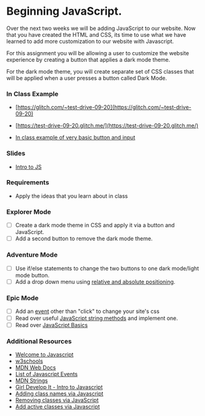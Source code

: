 # Beginning JavaScript.

Over the next two weeks we will be adding JavaScript to our website.  Now that you have created the HTML and CSS, its time to use what we have learned to add more customization to our website with Javascript.

For this assignment you will be allowing a user to customize the website experience by creating a button that applies a dark mode theme.   

For the dark mode theme, you will create separate set of CSS classes that will be applied when a user presses a button called Dark Mode.

### In Class Example

- [https://glitch.com/~test-drive-09-20](https://glitch.com/~test-drive-09-20)

- [https://test-drive-09-20.glitch.me/](https://test-drive-09-20.glitch.me/)

- [In class example of very basic button and input](https://glitch.com/~third-steep-eel)

### Slides

- [Intro to JS](https://slides.com/lizthrilla/javascript/#/)

### Requirements

- Apply the ideas that you learn about in class

### Explorer Mode

- [ ] Create a dark mode theme in CSS and apply it via a button and JavaScript.
- [ ] Add a second button to remove the dark mode theme.

### Adventure Mode

- [ ] Use if/else statements to change the two buttons to one dark mode/light mode button.
- [ ] Add a drop down menu using [relative and absolute positioning](https://handbook.suncoast.io/lessons/css-layout/positioning).

### Epic Mode

- [ ] Add an [event](https://developer.mozilla.org/en-US/docs/Web/Events) other than "click" to change your site's css
- [ ] Read over useful [JavaScript string methods](https://developer.mozilla.org/en-US/docs/Learn/JavaScript/First_steps/Useful_string_methods) and implement one.
- [ ] Read over [JavaScript Basics](https://suncoast.io/handbook/curriculum/fundamentals/modules/javascript/lessons/javascript-basics/reading/intro/)

### Additional Resources

- [Welcome to Javascript](https://handbook.suncoast.io/lessons/js-intro)
- [w3schools](https://www.w3schools.com/js/js_intro.asp)
- [MDN Web Docs](https://developer.mozilla.org/en-US/docs/Web/JavaScript/A_re-introduction_to_JavaScript)
- [List of Javascript Events](https://developer.mozilla.org/en-US/docs/Web/Events)
- [MDN Strings](https://developer.mozilla.org/en-US/docs/Learn/JavaScript/First_steps/Strings)
- [Girl Develop It - Intro to Javascript](https://www.girldevelopit.com/materials/intro-js)
- [Adding class names via Javascript](https://www.w3schools.com/howto/howto_js_add_class.asp)
- [Removing classes via JavaScript](https://www.w3schools.com/howto/howto_js_add_class.asp)
- [Add active classes via Javascript](https://www.w3schools.com/howto/howto_js_active_element.asp)
